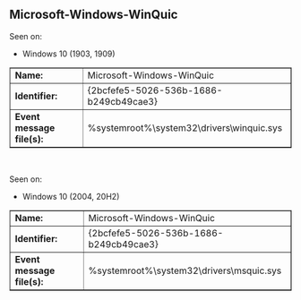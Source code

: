 ## Microsoft-Windows-WinQuic

Seen on:
* Windows 10 (1903, 1909)

<table border="1" class="docutils">
  <tbody>
    <tr>
      <td><b>Name:</b></td>
      <td>Microsoft-Windows-WinQuic</td>
    </tr>
    <tr>
      <td><b>Identifier:</b></td>
      <td>{2bcfefe5-5026-536b-1686-b249cb49cae3}</td>
    </tr>
    <tr>
      <td><b>Event message file(s):</b></td>
      <td>%systemroot%\system32\drivers\winquic.sys</td>
    </tr>
  </tbody>
</table>

&nbsp;

Seen on:
* Windows 10 (2004, 20H2)

<table border="1" class="docutils">
  <tbody>
    <tr>
      <td><b>Name:</b></td>
      <td>Microsoft-Windows-WinQuic</td>
    </tr>
    <tr>
      <td><b>Identifier:</b></td>
      <td>{2bcfefe5-5026-536b-1686-b249cb49cae3}</td>
    </tr>
    <tr>
      <td><b>Event message file(s):</b></td>
      <td>%systemroot%\system32\drivers\msquic.sys</td>
    </tr>
  </tbody>
</table>

&nbsp;

